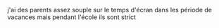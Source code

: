 j'ai des parents assez souple sur le temps d'écran dans les période de vacances mais pendant l'école ils sont strict
